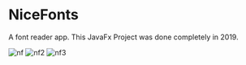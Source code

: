 # NiceFonts
A font reader app.
This JavaFx Project was done completely in 2019.



![nf](https://user-images.githubusercontent.com/58459400/151017739-63159a8c-2a20-4ebd-ba03-0b6e0e297343.PNG)
![nf2](https://user-images.githubusercontent.com/58459400/151017733-5d4971a8-a604-4689-902f-71e8e5a17bdd.PNG)
![nf3](https://user-images.githubusercontent.com/58459400/151018672-e9475b47-ca25-4dab-84b8-b1ee107b89cf.PNG)
